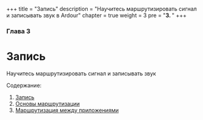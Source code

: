 +++
title = "Запись"
description = "Научитесь маршрутизировать сигнал и записывать звук в Ardour"
chapter = true
weight = 3
pre = "<b>3. </b>"
+++

### Глава 3
# Запись

Научитесь маршрутизировать сигнал и записывать звук

Содержание:

1. [Запись](recording-audio/)
2. [Основы маршрутизации](understanding-routing/)
3. [Маршрутизация между приложениями](routing-between-applications/)